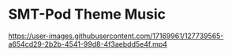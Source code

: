 # SMT-Pod Theme Music


https://user-images.githubusercontent.com/17169961/127739565-a654cd29-2b2b-4541-99d8-4f3aebdd5e4f.mp4
